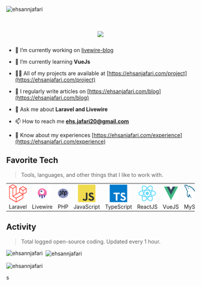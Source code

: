 <p align="left"> <img src="https://komarev.com/ghpvc/?username=ehsannjafari&label=Profile%20views&color=0e75b6&style=flat" alt="ehsannjafari" /> </p>
<h1 align="center">
  <a href="https://git.io/typing-svg">
    <img src="https://readme-typing-svg.herokuapp.com/?lines=Hello,+There!+👋;This+is+Ehsan+Jafari....;Nice+to+meet+you!&center=true&size=30">
  </a>
</h1>

- 🔭 I’m currently working on [livewire-blog](https://github.com/ehsannjafari/livewire-blog)

- 🌱 I’m currently learning **VueJs**

- 👨‍💻 All of my projects are available at [https://ehsanjafari.com/project](https://ehsanjafari.com/project)

- 📝 I regularly write articles on [https://ehsanjafari.com/blog](https://ehsanjafari.com/blog)

- 💬 Ask me about **Laravel and Livewire**

- 📫 How to reach me **ehs.jafari20@gmail.com**

- 📄 Know about my experiences [https://ehsanjafari.com/experience](https://ehsanjafari.com/experience)

<h2 align="left" id="macropower-tech">Favorite Tech</h2>

> Tools, languages, and other things that I like to work with.

<table>
  <tr>
    <td align="center" width="96">
      <a href="theme=react&border_color=61dafb&border_radius=10">
        <img src="./img/laravel.svg" width="48" height="48" alt="Golang" />
      </a>
      <br>Laravel
    </td>
    <td align="center" width="96">
      <a href="#macropower-tech">
        <img src="./img/livewire.svg" width="48" height="48" alt="Python" />
      </a>
      <br>Livewire
    </td>
    <td align="center" width="96">
      <a href="#macropower-tech">
        <img src="./img/php.svg" width="48" height="48" alt="Python" />
      </a>
      <br>PHP
    </td>
    <td align="center" width="96">
      <a href="#macropower-tech">
        <img src="./img/javascript.svg" width="48" height="48" alt="Jsonnet" />
      </a>
      <br>JavaScript
    </td>
    <td align="center" width="96">
      <a href="#macropower-tech">
        <img src="./img/typescript.svg" width="48" height="48" alt="TypeScript" />
      </a>
      <br>TypeScript
    </td>
    <td align="center" width="96">
      <a href="#macropower-tech" >
        <img src="./img/react.svg" width="48" height="48" alt="Kubernetes" />
      </a>
      <br>ReactJS
    </td>
    <td align="center" width="96"> 
      <a href="#macropower-tech" >
        <img src="./img/vue.svg" width="48" height="48" alt="HTML" />
      </a>
      <br>VueJS
    </td>
    <td align="center"  width="96">
      <a href="#macropower-tech">
        <img src="./img/mysql.svg" width="48" height="48" alt="HTML" />
      </a>
      <br>MySQL
    </td>
    
  </tr>
</table>

<h2 align="left">Activity</h2>

> Total logged open-source coding. Updated every 1 hour.

<p>
  <img align="left" 
       src="https://github-readme-stats.vercel.app/api/top-langs?username=ehsannjafari&show_icons=true&locale=en&layout=compact&theme=github_dark" 
       alt="ehsannjafari" />
</p>

<p>&nbsp;
  <img align="center" 
       src="https://github-readme-stats.vercel.app/api?username=ehsannjafari&show_icons=true&locale=en&theme=github_dark" 
       alt="ehsannjafari" />
</p>

<p>
  <img align="center" 
       src="https://github-readme-streak-stats.herokuapp.com/?user=ehsannjafari&theme=github-dark" 
       alt="ehsannjafari" />
</p>
s
